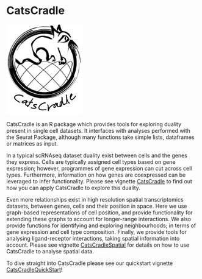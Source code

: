 # CatsCradle 

<img src="CatsCradleLogoTransparent.png" alt="" width="200"/>

CatsCradle is an R package which provides tools for exploring duality present in single cell datasets. It interfaces with analyses performed with the Seurat Package, although many functions take simple lists, dataframes or matrices as input. 

In a typical scRNAseq dataset duality exist between cells and the genes they express. Cells are typically assigned cell types based on gene expression; however, programmes of gene expression can cut across cell types. Furthermore, information on how genes are coexpressed can be leveraged to infer functionality. Please see vignette [CatsCradle](doc/CatsCradle.html) to find out how you can apply CatsCradle to explore this duality. 

Even more relationships exist in high resolution spatial transcriptomics datasets, between genes, cells and their position in space. Here we use graph-based representations of cell position, and provide functionality for extending these graphs to account for longer-range interactions.  We also provide functions for identifying and exploring neighbourhoods; in terms of gene expression and cell type composition.  Finally, we provide tools for analysing ligand-receptor interactions, taking spatial information into account. Please see vignette [CatsCradleSpatial](doc/CatsCradleSpatial.html)  for details on how to use CatsCradle to analyse spatial data. 

To dive straight into CatsCradle please see our quickstart vignette [CatsCradleQuickStart](doc/CatsCradleQuickStart.html)! 
